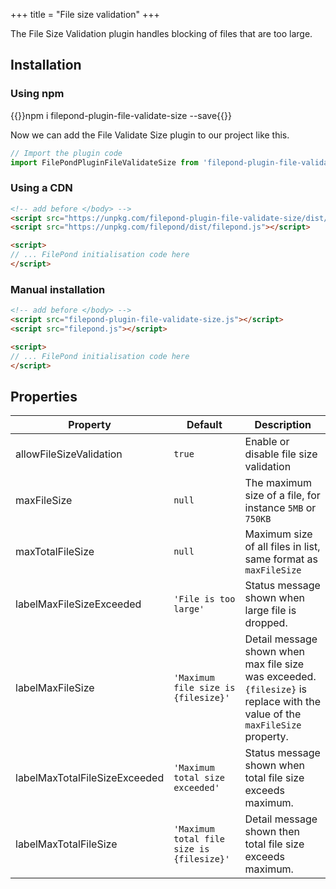+++
title = "File size validation"
+++

The File Size Validation plugin handles blocking of files that are too large.


## Installation

### Using npm

{{<cmd>}}npm i filepond-plugin-file-validate-size --save{{</cmd>}}

Now we can add the File Validate Size plugin to our project like this.

```js
// Import the plugin code
import FilePondPluginFileValidateSize from 'filepond-plugin-file-validate-size';
```


### Using a CDN

```html
<!-- add before </body> -->
<script src="https://unpkg.com/filepond-plugin-file-validate-size/dist/filepond-plugin-file-validate-size.js"></script>
<script src="https://unpkg.com/filepond/dist/filepond.js"></script>

<script>
// ... FilePond initialisation code here
</script>
```

### Manual installation

```html
<!-- add before </body> -->
<script src="filepond-plugin-file-validate-size.js"></script>
<script src="filepond.js"></script>

<script>
// ... FilePond initialisation code here
</script>
```

## Properties

Property | Default | Description
---------|---------|---------
allowFileSizeValidation | `true` | Enable or disable file size validation
maxFileSize | `null` | The maximum size of a file, for instance `5MB` or `750KB`
maxTotalFileSize | `null` | Maximum size of all files in list, same format as `maxFileSize`
labelMaxFileSizeExceeded | `'File is too large'` | Status message shown when large file is dropped.
labelMaxFileSize | `'Maximum file size is {filesize}'` | Detail message shown when max file size was exceeded. `{filesize}` is replace with the value of the `maxFileSize` property.
labelMaxTotalFileSizeExceeded | `'Maximum total size exceeded'` | Status message shown when total file size exceeds maximum.
labelMaxTotalFileSize | `'Maximum total file size is {filesize}'` | Detail message shown then total file size exceeds maximum.
